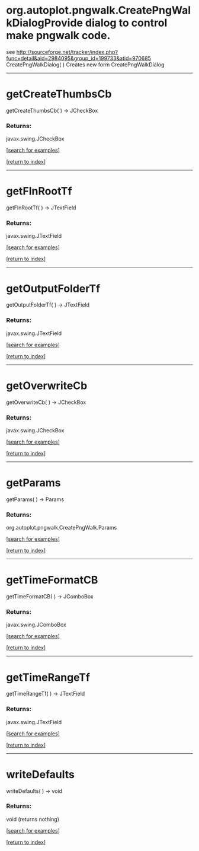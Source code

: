 # org.autoplot.pngwalk.CreatePngWalkDialogProvide dialog to control make pngwalk code.
 
 see http://sourceforge.net/tracker/index.php?func=detail&aid=2984095&group_id=199733&atid=970685
CreatePngWalkDialog( )
Creates new form CreatePngWalkDialog

***
<a name="getCreateThumbsCb"></a>
# getCreateThumbsCb
getCreateThumbsCb(  ) &rarr; JCheckBox



### Returns:
javax.swing.JCheckBox


<a href="https://github.com/autoplot/dev/search?q=getCreateThumbsCb&unscoped_q=getCreateThumbsCb">[search for examples]</a>

<a href="https://github.com/autoplot/documentation/blob/master/javadoc/index-all.md">[return to index]</a>

***
<a name="getFlnRootTf"></a>
# getFlnRootTf
getFlnRootTf(  ) &rarr; JTextField



### Returns:
javax.swing.JTextField


<a href="https://github.com/autoplot/dev/search?q=getFlnRootTf&unscoped_q=getFlnRootTf">[search for examples]</a>

<a href="https://github.com/autoplot/documentation/blob/master/javadoc/index-all.md">[return to index]</a>

***
<a name="getOutputFolderTf"></a>
# getOutputFolderTf
getOutputFolderTf(  ) &rarr; JTextField



### Returns:
javax.swing.JTextField


<a href="https://github.com/autoplot/dev/search?q=getOutputFolderTf&unscoped_q=getOutputFolderTf">[search for examples]</a>

<a href="https://github.com/autoplot/documentation/blob/master/javadoc/index-all.md">[return to index]</a>

***
<a name="getOverwriteCb"></a>
# getOverwriteCb
getOverwriteCb(  ) &rarr; JCheckBox



### Returns:
javax.swing.JCheckBox


<a href="https://github.com/autoplot/dev/search?q=getOverwriteCb&unscoped_q=getOverwriteCb">[search for examples]</a>

<a href="https://github.com/autoplot/documentation/blob/master/javadoc/index-all.md">[return to index]</a>

***
<a name="getParams"></a>
# getParams
getParams(  ) &rarr; Params



### Returns:
org.autoplot.pngwalk.CreatePngWalk.Params


<a href="https://github.com/autoplot/dev/search?q=getParams&unscoped_q=getParams">[search for examples]</a>

<a href="https://github.com/autoplot/documentation/blob/master/javadoc/index-all.md">[return to index]</a>

***
<a name="getTimeFormatCB"></a>
# getTimeFormatCB
getTimeFormatCB(  ) &rarr; JComboBox



### Returns:
javax.swing.JComboBox


<a href="https://github.com/autoplot/dev/search?q=getTimeFormatCB&unscoped_q=getTimeFormatCB">[search for examples]</a>

<a href="https://github.com/autoplot/documentation/blob/master/javadoc/index-all.md">[return to index]</a>

***
<a name="getTimeRangeTf"></a>
# getTimeRangeTf
getTimeRangeTf(  ) &rarr; JTextField



### Returns:
javax.swing.JTextField


<a href="https://github.com/autoplot/dev/search?q=getTimeRangeTf&unscoped_q=getTimeRangeTf">[search for examples]</a>

<a href="https://github.com/autoplot/documentation/blob/master/javadoc/index-all.md">[return to index]</a>

***
<a name="writeDefaults"></a>
# writeDefaults
writeDefaults(  ) &rarr; void



### Returns:
void (returns nothing)


<a href="https://github.com/autoplot/dev/search?q=writeDefaults&unscoped_q=writeDefaults">[search for examples]</a>

<a href="https://github.com/autoplot/documentation/blob/master/javadoc/index-all.md">[return to index]</a>

